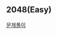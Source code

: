  ## 2048(Easy)

[문제풀이](https://www.notion.so/doyuni/12100-2048-Easy-0b2cb9043d2c46329bde2ce7a8b4108f)

